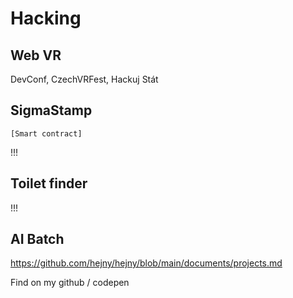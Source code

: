 # Hacking

## Web VR

DevConf, CzechVRFest, Hackuj Stát


## SigmaStamp

`[Smart contract]`

!!!


## Toilet finder

!!!

## AI Batch

https://github.com/hejny/hejny/blob/main/documents/projects.md

Find on my github / codepen
